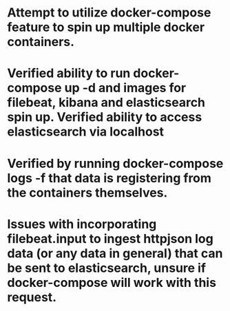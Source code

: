 # Attempt to utilize docker-compose feature to spin up multiple docker containers.
# Verified ability to run docker-compose up -d and images for filebeat, kibana and elasticsearch spin up. Verified ability to access elasticsearch via localhost
# Verified by running docker-compose logs -f that data is registering from the containers themselves.
# Issues with incorporating filebeat.input to ingest httpjson log data (or any data in general) that can be sent to elasticsearch, unsure if docker-compose will work with this request.
